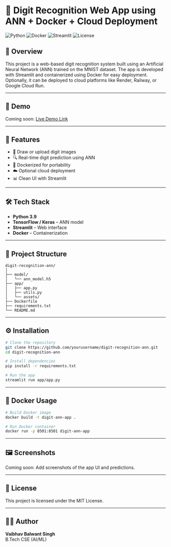 # 🧠 Digit Recognition Web App using ANN + Docker + Cloud Deployment

![Python](https://img.shields.io/badge/Python-3.9-blue)
![Docker](https://img.shields.io/badge/Docker-Enabled-green)
![Streamlit](https://img.shields.io/badge/Streamlit-App-orange)
![License](https://img.shields.io/badge/License-MIT-yellow)

## 📌 Overview
This project is a web-based digit recognition system built using an Artificial Neural Network (ANN) trained on the MNIST dataset. The app is developed with Streamlit and containerized using Docker for easy deployment. Optionally, it can be deployed to cloud platforms like Render, Railway, or Google Cloud Run.

---

## 🎥 Demo
Coming soon: [Live Demo Link](#)

---

## 🚀 Features
- 🎨 Draw or upload digit images
- 🔍 Real-time digit prediction using ANN
- 🐳 Dockerized for portability
- ☁️ Optional cloud deployment
- 📊 Clean UI with Streamlit

---

## 🛠️ Tech Stack
- **Python 3.9**
- **TensorFlow / Keras** – ANN model
- **Streamlit** – Web interface
- **Docker** – Containerization

---

## 📁 Project Structure
```
digit-recognition-ann/
│
├── model/
│   └── ann_model.h5
├── app/
│   ├── app.py
│   ├── utils.py
│   └── assets/
├── Dockerfile
├── requirements.txt
└── README.md
```

---

## ⚙️ Installation
```bash
# Clone the repository
git clone https://github.com/yourusername/digit-recognition-ann.git
cd digit-recognition-ann

# Install dependencies
pip install -r requirements.txt

# Run the app
streamlit run app/app.py
```

---

## 🐳 Docker Usage
```bash
# Build Docker image
docker build -t digit-ann-app .

# Run Docker container
docker run -p 8501:8501 digit-ann-app
```

---

## 🖼️ Screenshots
Coming soon: Add screenshots of the app UI and predictions.

---

## 📄 License
This project is licensed under the MIT License.

---

## 👨‍💻 Author
**Vaibhav Balwant Singh**  
B.Tech CSE (AI/ML)
